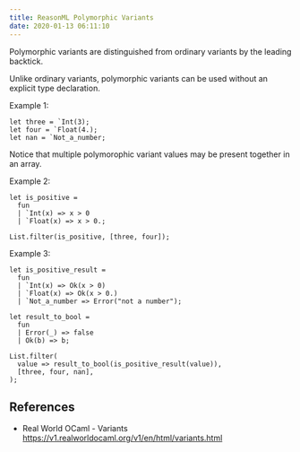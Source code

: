 ```yaml
---
title: ReasonML Polymorphic Variants
date: 2020-01-13 06:11:10
---
```


Polymorphic variants are distinguished from ordinary variants by the leading backtick.

Unlike ordinary variants, polymorphic variants can be used without an explicit type declaration.

Example 1:

```re
let three = `Int(3);
let four = `Float(4.);
let nan = `Not_a_number;
```

Notice that multiple polymorophic variant values may be present together in an array.

Example 2:

```re
let is_positive =
  fun
  | `Int(x) => x > 0
  | `Float(x) => x > 0.;

List.filter(is_positive, [three, four]);
```

Example 3:

```re
let is_positive_result =
  fun
  | `Int(x) => Ok(x > 0)
  | `Float(x) => Ok(x > 0.)
  | `Not_a_number => Error("not a number");

let result_to_bool =
  fun
  | Error(_) => false
  | Ok(b) => b;

List.filter(
  value => result_to_bool(is_positive_result(value)),
  [three, four, nan],
);
```

## References

- Real World OCaml - Variants  
  https://v1.realworldocaml.org/v1/en/html/variants.html
